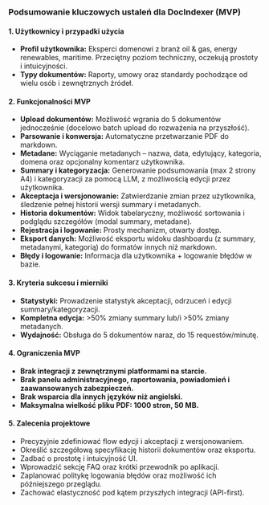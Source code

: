 ### Podsumowanie kluczowych ustaleń dla DocIndexer (MVP)

#### 1. Użytkownicy i przypadki użycia

* **Profil użytkownika:** Eksperci domenowi z branż oil & gas, energy renewables, maritime. Przeciętny poziom techniczny, oczekują prostoty i intuicyjności.
* **Typy dokumentów:** Raporty, umowy oraz standardy pochodzące od wielu osób i zewnętrznych źródeł.

#### 2. Funkcjonalności MVP

* **Upload dokumentów:** Możliwość wgrania do 5 dokumentów jednocześnie (docelowo batch upload do rozważenia na przyszłość).
* **Parsowanie i konwersja:** Automatyczne przetwarzanie PDF do markdown.
* **Metadane:** Wyciąganie metadanych – nazwa, data, edytujący, kategoria, domena oraz opcjonalny komentarz użytkownika.
* **Summary i kategoryzacja:** Generowanie podsumowania (max 2 strony A4) i kategoryzacji za pomocą LLM, z możliwością edycji przez użytkownika.
* **Akceptacja i wersjonowanie:** Zatwierdzanie zmian przez użytkownika, śledzenie pełnej historii wersji summary i metadanych.
* **Historia dokumentów:** Widok tabelaryczny, możliwość sortowania i podglądu szczegółów (modal summary, metadane).
* **Rejestracja i logowanie:** Prosty mechanizm, otwarty dostęp.
* **Eksport danych:** Możliwość eksportu widoku dashboardu (z summary, metadanymi, kategorią) do formatów innych niż markdown.
* **Błędy i logowanie:** Informacja dla użytkownika + logowanie błędów w bazie.

#### 3. Kryteria sukcesu i mierniki

* **Statystyki:** Prowadzenie statystyk akceptacji, odrzuceń i edycji summary/kategoryzacji.
* **Kompletna edycja:** >50% zmiany summary lub/i >50% zmiany metadanych.
* **Wydajność:** Obsługa do 5 dokumentów naraz, do 15 requestów/minutę.

#### 4. Ograniczenia MVP

* **Brak integracji z zewnętrznymi platformami na starcie.**
* **Brak panelu administracyjnego, raportowania, powiadomień i zaawansowanych zabezpieczeń.**
* **Brak wsparcia dla innych języków niż angielski.**
* **Maksymalna wielkość pliku PDF: 1000 stron, 50 MB.**

#### 5. Zalecenia projektowe

* Precyzyjnie zdefiniować flow edycji i akceptacji z wersjonowaniem.
* Określić szczegółową specyfikację historii dokumentów oraz eksportu.
* Zadbać o prostotę i intuicyjność UI.
* Wprowadzić sekcję FAQ oraz krótki przewodnik po aplikacji.
* Zaplanować politykę logowania błędów oraz możliwość ich późniejszego przeglądu.
* Zachować elastyczność pod kątem przyszłych integracji (API-first).
